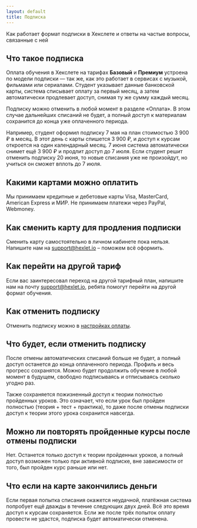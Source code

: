 ```yaml
---
layout: default
title: Подписка
---
```


Как работает формат подписки в Хекслете и ответы на частые вопросы, связанные с ней

## Что такое подписка

Оплата обучения в Хекслете на тарифах **Базовый** и **Премиум** устроена по модели подписки — так же, как это работает в сервисах с музыкой, фильмами или сериалами. Студент указывает данные банковской карты, система списывает оплату за первый месяц, а затем автоматически продлевает доступ, снимая ту же сумму каждый месяц.

Подписку можно отменить в любой момент в разделе «Оплата». В этом случае дальнейших списаний не будет, а полный доступ к материалам сохранится до конца уже оплаченного периода.

Например, студент оформил подписку 7 мая на план стоимостью 3 900 ₽ в месяц. В этот день с карты спишется 3 900 ₽, и доступ к курсам откроется на один календарный месяц. 7 июня система автоматически снимет ещё 3 900 ₽ и продлит доступ до 7 июля. Если студент решит отменить подписку 20 июня, то новые списания уже не произойдут, но учиться он сможет вплоть до 7 июля.

## Какими картами можно оплатить

Мы принимаем кредитные и дебетовые карты Visa, MasterCard, American Express и МИР. Не принимаем платежи через PayPal, Webmoney.

## Как сменить карту для продления подписки

Сменить карту самостоятельно в личном кабинете пока нельзя. Напишите нам на [support@hexlet.io](mailto:support@hexlet.io) – поможем всё оформить.

## Как перейти на другой тариф

Если вас заинтересовал переход на другой тарифный план, напишите нам на почту support@hexlet.io, ребята помогут перейти на другой формат обучения.

## Как отменить подписку

Отменить подписку можно в [настройках оплаты](https://ru.hexlet.io/account/subscription).

## Что будет, если отменить подписку

После отмены автоматических списаний больше не будет, а полный доступ останется до конца оплаченного периода. Профиль и весь прогресс сохранятся. Можно будет продолжить обучение в любой момент в будущем, свободно подписываясь и отписываясь сколько угодно раз.

Также сохраняется пожизненный доступ к теории полностью пройденных уроков. Это означает, что если урок был пройден полностью (теория + тест + практика), то даже после отмены подписки доступ к теории этого урока сохранится навсегда.

## Можно ли повторять пройденные курсы после отмены подписки

Нет. Останется только доступ к теории пройденных уроков, а полный доступ возможен только при активной подписке, вне зависимости от того, был пройден курс раньше или нет.

## Что если на карте закончились деньги

Если первая попытка списания окажется неудачной, платёжная система попробует ещё дважды в течение следующих двух дней. Всё это время доступ к курсам сохраняется. Если же после трёх попыток оплату провести не удастся, подписка будет автоматически отменена.
